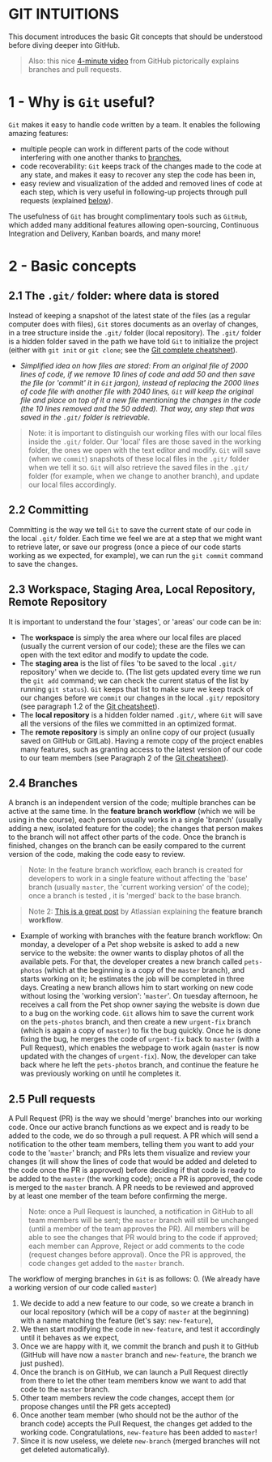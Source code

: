 # GIT INTUITIONS

This document introduces the basic Git concepts that should be understood before diving deeper into GitHub.

> Also: this nice [4-minute video](https://www.youtube.com/watch?v=w3jLJU7DT5E) from GitHub pictorically explains branches and pull requests.

# 1 - Why is `Git` useful?
`Git` makes it easy to handle code written by a team. It enables the following amazing features:
- multiple people can work in different parts of the code without interfering with one another thanks to [branches](#24-branches),
- code recoverability: `Git` keeps track of the changes made to the code at any state, and makes it easy to recover any step the code has been in,
- easy review and visualization of the added and removed lines of code at each step, which is very useful in following-up projects through pull requests (explained [below](#25-pull-requests)).

The usefulness of `Git` has brought complimentary tools such as `GitHub`, which added many additional features allowing open-sourcing, Continuous Integration and Delivery, Kanban boards, and many more!

# 2 - Basic concepts
## 2.1 The `.git/` folder: where data is stored
Instead of keeping a snapshot of the latest state of the files (as a regular computer does with files), `Git` stores documents as an overlay of changes, in a tree structure inside the `.git/` folder (local repository). The `.git/` folder is a hidden folder saved in the path we have told `Git` to initialize the project (either with `git init` or `git clone`; see the [Git complete cheatsheet](1-complete-cheatsheet.md)).

- *Simplified idea on how files are stored: From an original file of 2000 lines of code, if we remove 10 lines of code and add 50 and then save the file (or 'commit' it in `Git` jargon), instead of replacing the 2000 lines of code file with another file with 2040 lines, `Git` will keep the original file and place on top of it a new file mentioning the changes in the code (the 10 lines removed and the 50 added). That way, any step that was saved in the `.git/` folder is retrievable.*

> Note: it is important to distinguish our working files with our local files inside the `.git/` folder. Our 'local' files are those saved in the working folder, the ones we open with the text editor and modify. `Git` will save (when we `commit`)  snapshots of these local files in the `.git/` folder when we tell it so. `Git` will also retrieve the saved files in the `.git/` folder (for example, when we change to another branch), and update our local files accordingly.

## 2.2 Committing
Committing is the way we tell `Git` to save the current state of our code in the local `.git/` folder. Each time we feel we are at a step that we might want to retrieve later, or save our progress (once a piece of our code starts working as we expected, for example), we can run the `git commit` command to save the changes.

## 2.3 Workspace, Staging Area, Local Repository, Remote Repository
It is important to understand the four 'stages', or 'areas' our code can be in:
- The **workspace** is simply the area where our local files are placed (usually the current version of our code); these are the files we can open with the text editor and modify to update the code.
- The **staging area** is the list of files 'to be saved to the local `.git/` repository' when we decide to. (The list gets updated every time we run the `git add` command; we can check the current status of the list by running `git status`). `Git` keeps that list to make sure we keep track of our changes before we `commit` our changes in the local `.git/` repository (see paragraph 1.2 of the [Git cheatsheet](1-complete-cheatsheet.md)).
- The **local repository** is a hidden folder named `.git/`, where `Git` will save all the versions of the files we committed in an optimized format.
- The **remote repository** is simply an online copy of our project (usually saved on GitHub or GitLab). Having a remote copy of the project enables many features, such as granting access to the latest version of our code to our team members (see Paragraph 2 of the [Git cheatsheet](1-complete-cheatsheet.md)).

## 2.4 Branches
A branch is an independent version of the code; multiple branches can be active at the same time. In the **feature branch workflow** (which we will be using in the course), each person usually works in a single 'branch' (usually adding a new, isolated feature for the code); the changes that person makes to the branch will not affect other parts of the code. Once the branch is finished, changes on the branch can be easily compared to the current version of the code, making the code easy to review.

> Note: In the feature branch workflow, each branch is created for developers to work in a single feature without affecting the 'base' branch (usually `master`, the 'current working version' of the code); once a branch is tested , it is 'merged' back to the base branch.

> Note 2: [This is a great post](https://www.atlassian.com/git/tutorials/comparing-workflows/feature-branch-workflow) by Atlassian explaining the **feature branch workflow**.

- Example of working with branches with the feature branch workflow: On monday, a developer of a Pet shop website is asked to add a new service to the website: the owner wants to display photos of all the available pets. For that, the developer creates a new branch called `pets-photos` (which at the beginning is a copy of the `master` branch), and starts working on it; he estimates the job will be completed in three days. Creating a new branch allows him to start working on new code without losing the 'working version': '`master`'. On tuesday afternoon, he receives a call from the Pet shop owner saying the website is down due to a bug on the working code. `Git` allows him to save the current work on the `pets-photos` branch, and then create a new `urgent-fix` branch (which is again a copy of `master`) to fix the bug quickly. Once he is done fixing the bug, he merges the code of `urgent-fix` back to `master` (with a Pull Request), which enables the webpage to work again (`master` is now updated with the changes of `urgent-fix`). Now, the developer can take back where he left the `pets-photos` branch, and continue the feature he was previously working on until he completes it. 

## 2.5 Pull requests
A Pull Request (PR) is the way we should 'merge' branches into our working code. Once our active branch functions as we expect and is ready to be added to the code, we do so through a pull request. A PR which will send a notification to the other team members, telling them you want to add your code to the '`master`' branch; and PRs lets them visualize and review your changes (it will show the lines of code that would be added and deleted to the code once the PR is approved) before deciding if that code is ready to be added to the `master` (the working code); once a PR is approved, the code is merged to the `master` branch. A PR needs to be reviewed and approved by at least one member of the team before confirming the merge.

> Note: once a Pull Request is launched, a notification in GitHub to all team members will be sent; the `master` branch will still be unchanged (until a member of the team approves the PR). All members will be able to see the changes that PR would bring to the code if approved; each member can Approve, Reject or add comments to the code (request changes before approval). Once the PR is approved, the code changes get added to the `master` branch.

The workflow of merging branches in `Git` is as follows:
0. (We already have a working version of our code called `master`)
1. We decide to add a new feature to our code, so we create a branch in our local repository (which will be a copy of `master` at the beginning) with a name matching the feature (let's say: `new-feature`),
2. We then start modifying the code in `new-feature`, and test it accordingly until it behaves as we expect,
3. Once we are happy with it, we commit the branch and push it to GitHub (GitHub will have now a `master` branch and `new-feature`, the branch we just pushed).
4. Once the branch is on GitHub, we can launch a Pull Request directly from there to let the other team members know we want to add that code to the `master` branch.
5. Other team members review the code changes, accept them (or propose changes until the PR gets accepted)
6. Once another team member (who should not be the author of the branch code) accepts the Pull Request, the changes get added to the working code. Congratulations, `new-feature` has been added to `master`!
7. Since it is now useless, we delete `new-branch` (merged branches will not get deleted automatically).